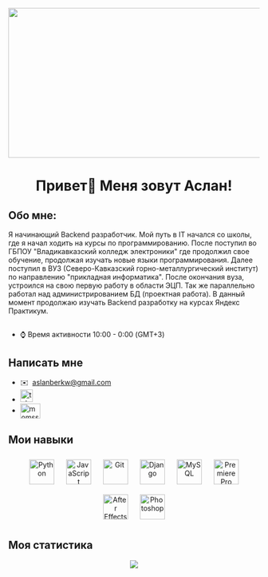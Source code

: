 <br clear="both">

<div align="center">
  <img height="300" width="600" src="https://user-images.githubusercontent.com/74038190/225813708-98b745f2-7d22-48cf-9150-083f1b00d6c9.gif"  />
</div>


<h1 align="center">Привет👋 Меня зовут Аслан!</h1>

## Обо мне:
Я начинающий Backend разработчик. Мой путь в IT начался со школы, где я начал ходить на курсы по программированию. После поступил во ГБПОУ "Владикавказский колледж электроники" где продолжил свое обучение, продолжая изучать новые языки программирования. Далее поступил в ВУЗ (Северо-Кавказский горно-металлургический институт) по направлению "прикладная информатика". После окончания вуза, устроился на свою первую работу в области ЭЦП. Так же параллельно работал над администрированием БД (проектная работа). В данный момент продолжаю изучать Backend разработку на курсах Яндекс Практикум.

##
*   ⌚ Время активности 10:00 - 0:00 (GMT+3)
##
## Написать мне
*   ✉️  [aslanberkw@gmail.com](mailto:aslanberkw@gmail.com)
* <a href="https://t.me/Aslanb3rk" target="_blank">
    <img src="https://img.shields.io/static/v1?message=Telegram&logo=telegram&label=&color=2CA5E0&logoColor=white&labelColor=&style=for-the-badge" height="25" alt="telegram logo"  />
* <a href="https://discord.gg/momsspaghett1" target="blank"><img align="center" src="https://raw.githubusercontent.com/rahuldkjain/github-profile-readme-generator/master/src/images/icons/Social/discord.svg" alt="momsspaghett1" height="30" width="40" /></a>
## Мои навыки 
<tr><td valign="top" width="33%">

<div align="center">  
<a href="https://www.python.org/" target="_blank"><img style="margin: 10px" src="https://profilinator.rishav.dev/skills-assets/python-original.svg" alt="Python" height="50" /></a>  
<a href="https://www.javascript.com/" target="_blank"><img style="margin: 10px" src="https://profilinator.rishav.dev/skills-assets/javascript-original.svg" alt="JavaScript" height="50" /></a>  
<a href="https://github.com/" target="_blank"><img style="margin: 10px" src="https://profilinator.rishav.dev/skills-assets/git-scm-icon.svg" alt="Git" height="50" /></a>  
<a href="https://www.djangoproject.com/" target="_blank"><img style="margin: 10px" src="https://profilinator.rishav.dev/skills-assets/django-original.svg" alt="Django" height="50" /></a>  
<a href="https://www.mysql.com/" target="_blank"><img style="margin: 10px" src="https://profilinator.rishav.dev/skills-assets/mysql-original-wordmark.svg" alt="MySQL" height="50" /></a>  
<a href="https://www.adobe.com/in/products/premiere.html" target="_blank"><img style="margin: 10px" src="https://profilinator.rishav.dev/skills-assets/adobepremierepro.png" alt="Premiere Pro" height="50" /></a>  
<a href="https://www.adobe.com/in/products/aftereffects.html" target="_blank"><img style="margin: 10px" src="https://profilinator.rishav.dev/skills-assets/aftereffects.png" alt="After Effects" height="50" /></a>  
<a href="https://www.adobe.com/in/products/photoshop.html" target="_blank"><img style="margin: 10px" src="https://profilinator.rishav.dev/skills-assets/photoshop-plain.svg" alt="Photoshop" height="50" /></a>  
</div>




## Моя статистика  
<div align="center"><img src="https://github-readme-stats.vercel.app/api?username=Aslanb3rk&show_icons=true&count_private=true&hide_border=true" align="center" /></div>  

<br/>
